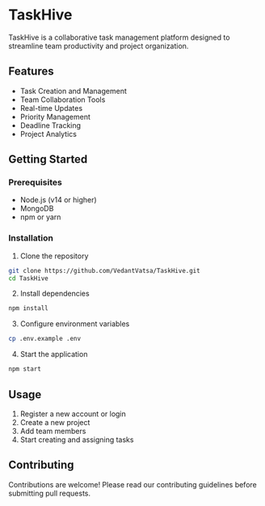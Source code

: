 # TaskHive

TaskHive is a collaborative task management platform designed to streamline team productivity and project organization.

## Features

- Task Creation and Management
- Team Collaboration Tools
- Real-time Updates
- Priority Management
- Deadline Tracking
- Project Analytics

## Getting Started

### Prerequisites

- Node.js (v14 or higher)
- MongoDB
- npm or yarn

### Installation

1. Clone the repository
```bash
git clone https://github.com/VedantVatsa/TaskHive.git
cd TaskHive
```

2. Install dependencies
```bash
npm install
```

3. Configure environment variables
```bash
cp .env.example .env
```

4. Start the application
```bash
npm start
```

## Usage

1. Register a new account or login
2. Create a new project
3. Add team members
4. Start creating and assigning tasks

## Contributing

Contributions are welcome! Please read our contributing guidelines before submitting pull requests.

